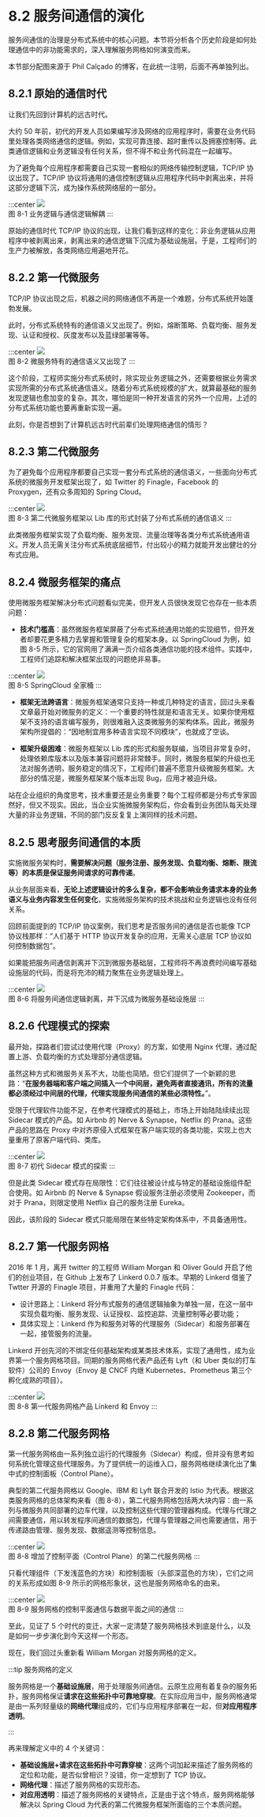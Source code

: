 # 8.2 服务间通信的演化

服务间通信的治理是分布式系统中的核心问题。本节将分析各个历史阶段是如何处理通信中的非功能需求的，深入理解服务网格如何演变而来。

本节部分配图来源于 Phil Calçado 的博客，在此统一注明，后面不再单独列出。

## 8.2.1 原始的通信时代

让我们先回到计算机的远古时代。

大约 50 年前，初代的开发人员如果编写涉及网络的应用程序时，需要在业务代码里处理各类网络通信的逻辑。例如，实现可靠连接、超时重传以及拥塞控制等。此类通信逻辑和业务逻辑没有任何关系，但不得不和业务代码混在一起编写。

为了避免每个应用程序都需要自己实现一套相似的网络传输控制逻辑，TCP/IP 协议出现了。TCP/IP 协议将通用的通信控制逻辑从应用程序代码中剥离出来，并将这部分逻辑下沉，成为操作系统网络层的一部分。

:::center
  ![](../assets/service-mesh-tcp.png)<br/>
  图 8-1 业务逻辑与通信逻辑解耦
:::

原始的通信时代 TCP/IP 协议的出现，让我们看到这样的变化：非业务逻辑从应用程序中被剥离出来，剥离出来的通信逻辑下沉成为基础设施层。于是，工程师们的生产力被解放，各类网络应用遍地开花。

## 8.2.2 第一代微服务

TCP/IP 协议出现之后，机器之间的网络通信不再是一个难题，分布式系统开始蓬勃发展。

此时，分布式系统特有的通信语义又出现了。例如，熔断策略、负载均衡、服务发现、认证和授权、灰度发布以及蓝绿部署等等。

:::center
  ![](../assets/service-mesh-2.png)<br/>
  图 8-2 微服务特有的通信语义又出现了
:::

这个阶段，工程师实施分布式系统时，除实现业务逻辑之外，还需要根据业务需求实现所需的分布式系统通信语义。随着分布式系统规模的扩大，就算最基础的服务发现逻辑也愈加变的复杂。其次，哪怕是同一种开发语言的另外一个应用，上述的分布式系统功能也要再重新实现一遍。

此刻，你是否想到了计算机远古时代前辈们处理网络通信的情形？

## 8.2.3 第二代微服务

为了避免每个应用程序都要自己实现一套分布式系统的通信语义，一些面向分布式系统的微服务开发框架出现了，如 Twitter 的 Finagle，Facebook 的 Proxygen，还有众多周知的 Spring Cloud。

:::center
  ![](../assets/service-mesh-3.png)<br/>
  图 8-3 第二代微服务框架以 Lib 库的形式封装了分布式系统的通信语义
:::

此类微服务框架实现了负载均衡、服务发现、流量治理等各类分布式系统通用语义。开发人员无需关注分布式系统底层细节，付出较小的精力就能开发出健壮的分布式应用。

## 8.2.4 微服务框架的痛点

使用微服务框架解决分布式问题看似完美，但开发人员很快发现它也存在一些本质问题：

- **技术门槛高**：虽然微服务框架屏蔽了分布式系统通用功能的实现细节，但开发者却要花更多精力去掌握和管理复杂的框架本身。以 SpringCloud 为例，如图 8-5 所示，它的官网用了满满一页介绍各类通信功能的技术组件。实践中，工程师们追踪和解决框架出现的问题绝非易事。

:::center
  ![](../assets/SpringCloud.webp)<br/>
  图 8-5 SpringCloud 全家桶
:::

- **框架无法跨语言**：微服务框架通常只支持一种或几种特定的语言，回过头来看文章最开始对微服务的定义：一个重要的特性就是和语言无关。如果你使用框架不支持的语言编写服务，则很难融入这类微服务的架构体系。因此，微服务架构所提倡的：“因地制宜用多种语言实现不同模块”，也就成了空谈。

- **框架升级困难**：微服务框架以 Lib 库的形式和服务联编，当项目非常复杂时，处理依赖库版本以及版本兼容问题将非常棘手。同时，微服务框架的升级也无法对服务透明，服务稳定的情况下，工程师们普遍不愿意升级微服务框架。大部分的情况是，微服务框架某个版本出现 Bug，应用才被迫升级。

站在企业组织的角度思考，技术重要还是业务重要？每个工程师都是分布式专家固然好，但又不现实。因此，当企业实施微服务架构后，你会看到业务团队每天处理大量的非业务逻辑，不同的部门反反复复上演同样的技术问题。

## 8.2.5 思考服务间通信的本质

实施微服务架构时，**需要解决问题（服务注册、服务发现、负载均衡、熔断、限流等）的本质是保证服务间请求的可靠传递**。

从业务层面来看，**无论上述逻辑设计的多么复杂，都不会影响业务请求本身的业务语义与业务内容发生任何变化**，实施微服务架构的技术挑战和业务逻辑也没有任何关系。

回顾前面提到的 TCP/IP 协议案例，我们思考是否服务间的通信是否也能像 TCP 协议栈那样：“人们基于 HTTP 协议开发复杂的应用，无需关心底层 TCP 协议如何控制数据包”。

如果能把服务间通信剥离并下沉到微服务基础层，工程师将不再浪费时间编写基础设施层的代码，而是将充沛的精力聚焦在业务逻辑处理上。

:::center
  ![](../assets/service-mesh-4.png)<br/>
  图 8-6 将服务间通信逻辑剥离，并下沉成为微服务基础设施层
:::

## 8.2.6 代理模式的探索

最开始，探路者们尝试过使用代理（Proxy）的方案，如使用 Nginx 代理，通过配置上游、负载均衡的方式处理部分通信逻辑。

虽然这种方式和微服务关系不大，功能也简陋。但它们提供了一个新颖的思路：“**在服务器端和客户端之间插入一个中间层，避免两者直接通讯，所有的流量都必须经过中间层的代理，代理实现服务间通信的某些必须特性。**”。


受限于代理软件功能不足，在参考代理模式的基础上，市场上开始陆陆续续出现 Sidecar 模式的产品。如 Airbnb 的 Nerve & Synapse，Netflix 的 Prana。这些产品的思路在 Proxy 中对齐原侵入式框架在客户端实现的各类功能，实现上也大量重用了原客户端代码、类库。

:::center
  ![](../assets/servicemesh-sidecar.png)<br/>
  图 8-7 初代 Sidecar 模式的探索
:::

但是此类 Sidecar 模式存在局限性：它们往往被设计成与特定的基础设施组件配合使用。如 Airbnb 的 Nerve & Synapse 假设服务注册必须使用 Zookeeper，而对于 Prana，则限定使用 Netflix 自己的服务注册 Eureka。

因此，该阶段的 Sidecar 模式只能局限在某些特定架构体系中，不具备通用性。

## 8.2.7 第一代服务网格

2016 年 1 月，离开 twitter 的工程师 William Morgan 和 Oliver Gould 开启了他们的创业项目，在 Github 上发布了 Linkerd 0.0.7 版本。早期的 Linkerd 借鉴了 Twtter 开源的 Finagle 项目，并重用了大量的 Finagle 代码：

- 设计思路上：Linkerd 将分布式服务的通信逻辑抽象为单独一层，在这一层中实现负载均衡、服务发现、认证授权、监控追踪、流量控制等必要功能；
- 具体实现上：Linkerd 作为和服务对等的代理服务（Sidecar）和服务部署在一起，接管服务的流量。

Linkerd 开创先河的不绑定任何基础架构或某类技术体系，实现了通用性，成为业界第一个服务网格项目。同期的服务网格代表产品还有 Lyft（和 Uber 类似的打车软件）公司的 Envoy（Envoy 是 CNCF 内继 Kubernetes、Prometheus 第三个孵化成熟的项目）。

:::center
  ![](../assets/linkerd-envoy.png)<br/>
  图 8-8 第一代服务网格产品 Linkerd 和 Envoy
:::

## 8.2.8 第二代服务网格

第一代服务网格由一系列独立运行的代理服务（Sidecar）构成，但并没有思考如何系统化管理这些代理服务。为了提供统一的运维入口，服务网格继续演化出了集中式的控制面板（Control Plane）。

典型的第二代服务网格以 Google、IBM 和 Lyft 联合开发的 Istio 为代表。根据这类服务网格的总体架构来看（图 8-8），第二代服务网格包括两大块内容：由一系列与微服务共同部署的边车代理，以及控制这些代理的管理器构成。代理与代理之间需要通信，用以转发程序间通信的数据包，代理与管理器之间也需要通信，用于传递路由管理、服务发现、数据遥测等控制信息。

:::center
  ![](../assets/6-b.png)<br/>
  图 8-8 增加了控制平面（Control Plane）的第二代服务网格
:::

只看代理组件（下发浅蓝色的方块）和控制面板（头部深蓝色的方块），它们之间的关系形成如图 8-9 所示的网格形象状，这也是服务网格命名的由来。

:::center
  ![](../assets/mesh3.png)<br/>
  图 8-9 服务网格的控制平面通信与数据平面之间的通信
:::

至此，见证了 5 个时代的变迁，大家一定清楚了服务网格技术到底是什么，以及是如何一步步演化到今天这样一个形态。

现在，我们回过头重新看 William Morgan 对服务网格的定义。

:::tip 服务网格的定义

服务网格是一个**基础设施层**，用于处理服务间通信。云原生应用有着复杂的服务拓扑，服务网格保证**请求在这些拓扑中可靠地穿梭**。在实际应用当中，服务网格通常是由一系列轻量级的**网络代理**组成的，它们与应用程序部署在一起，但**对应用程序透明**。

:::

再来理解定义中的 4 个关键词：

- **基础设施层+请求在这些拓扑中可靠穿梭**：这两个词加起来描述了服务网格的定位和功能，是否似曾相识？没错，你一定想到了 TCP 协议。
- **网络代理**：描述了服务网格的实现形态。
- **对应用透明**：描述了服务网格的关键特点，正是由于这个特点，服务网格能够解决以 Spring Cloud 为代表的第二代微服务框架所面临的三个本质问题。
